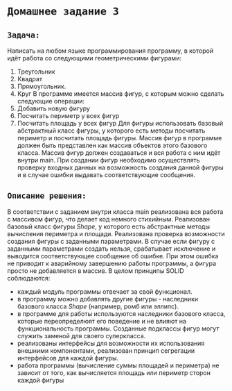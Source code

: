 # `Домашнее задание 3`

## `Задача:`

Написать на любом языке программирования программу, в которой идёт работа со следующими геометрическими фигурами:
1. Треугольник
2. Квадрат
3. Прямоугольник.
4. Круг
В программе имеется массив фигур, с которым можно сделать следующие операции:
1. Добавить новую фигуру
2. Посчитать периметр у всех фигур
3. Посчитать площадь у всех фигур
Для фигуры использовать базовый абстрактный класс фигуры, у которого есть методы посчитать периметр и посчитать площадь фигуры. Массив фигур в программе должен быть представлен как массив объектов этого базового класса. Массив фигур должен создаваться и вся работа с ним идёт внутри main. При создании фигур необходимо осуществлять проверку входных данных на возможность создания данной фигуры и в случае ошибки выдавать соответствующие сообщения.

## `Описание решения:`

В соответствии с заданием внутри класса main реализована вся работа с массивом фигур, что делает код немного стихийным.
Реализован базовый класс фигуры *Shape*, у которого есть абстрактные методы вычисления периметра и площади.
Реализована проверка возможности создания фигуры с заданными параметрами. В случае если фигуру с заданными параметрами создать нельзя, срабатывает исключение и выводится соответствующее сообщение об ошибке. При этом ошибка не приводит к аварийному завершению работы программы, а фигура просто не добавляется в массив.
В целом принципы SOLID соблюдаются: 
* каждый модуль программы отвечает за свой функционал.
* в программу можно добавлять другие фигуры - наследники базового класса *Shape* (например, ромб или эллипс).
* в программе для работы используются наследники базового класса, которые переопределюят его поведение и не влияют на функциональность программы. Созданные подклассы фигур могут служить заменой для своего суперкласса.
* реализованы интерфейсы для возможности их использования внешними компонентами, реализован принцип сегрегации интерфейсов для каждой фигуры.
* работа программы (вычисление суммы площадей и периметра) не зависит от того, как вычисляется площадь или периметр сторон каждой фигуры